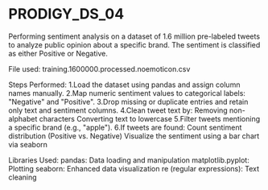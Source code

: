 # PRODIGY_DS_04
Performing sentiment analysis on a dataset of 1.6 million pre-labeled tweets to analyze public opinion about a specific brand. The sentiment is classified as either Positive or Negative.

File used: training.1600000.processed.noemoticon.csv

Steps Performed:
 1.Load the dataset using pandas and assign column names manually.
 2.Map numeric sentiment values to categorical labels: "Negative" and "Positive".
 3.Drop missing or duplicate entries and retain only text and sentiment columns.
 4.Clean tweet text by:
  Removing non-alphabet characters
  Converting text to lowercase
 5.Filter tweets mentioning a specific brand (e.g., "apple").
 6.If tweets are found:
  Count sentiment distribution (Positive vs. Negative)
  Visualize the sentiment using a bar chart via seaborn


Libraries Used:
pandas: Data loading and manipulation
matplotlib.pyplot: Plotting
seaborn: Enhanced data visualization
re (regular expressions): Text cleaning
